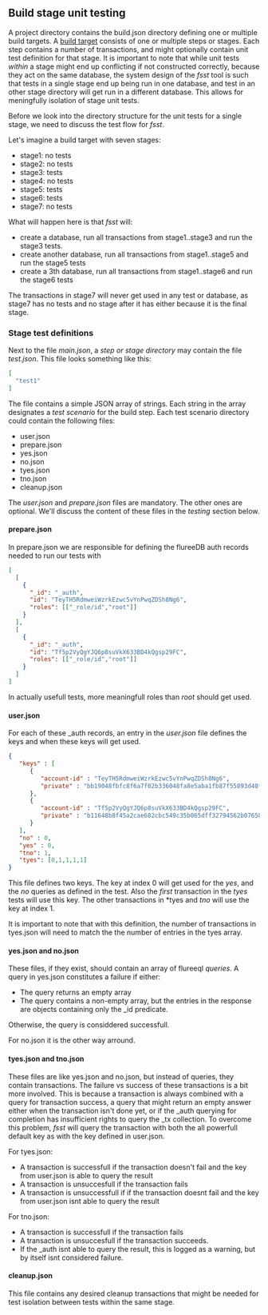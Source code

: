 ## Build stage unit testing

A project directory contains the build.json directory defining one or multiple build targets.
A [build target](buildtarget.MD) consists of one or multiple steps or stages. 
Each step contains a number of transactions, and might optionally contain unit test definition for that stage.
It is important to note that while unit tests *within* a stage might end up conflicting if not constructed correctly, because they act on the same database, the system design of the *fsst* tool is such that tests in a single stage end up being run in one database, and test in an other stage directory will get run in a different database. This allows for meningfully isolation of stage unit tests.

Before we look into the directory structure for the unit tests for a single stage, we need to discuss the test flow for *fsst*.

Let's imagine a build target with seven stages:

* stage1: no tests
* stage2: no tests
* stage3: tests
* stage4: no tests
* stage5: tests
* stage6: tests
* stage7: no tests

What will happen here is that *fsst* will:

* create a database, run all transactions from stage1..stage3 and run the stage3 tests.
* create another database, run all transactions from stage1..stage5 and run the stage5 tests
* create a 3th database, run all transactions from stage1..stage6 and run the stage6 tests

The transactions in stage7 will never get used in any test or database, as stage7 has no tests and no stage after it has either because it is the final stage.

### Stage test definitions

Next to the file *main.json*, a *step or stage directory* may contain the file *test.json*. This file looks something like this:

```json
[
  "test1"
]
```

The file contains a simple JSON array of strings. Each string in the array designates a *test scenario* for the build step. Each test scenario directory could contain the following files:

* user.json
* prepare.json
* yes.json
* no.json
* tyes.json
* tno.json
* cleanup.json

The *user.json* and *prepare.json* files are mandatory. The other ones are optional. We'll discuss the content of these files in the *testing* section below.


#### prepare.json

In prepare.json we are responsible for defining the flureeDB auth records needed to run our tests with

```json
[
  [
    {
      "_id": "_auth",
      "id": "TeyTH5RdmweiWzrkEzwc5vYnPwqZDSh8Ng6",
      "roles": [["_role/id","root"]]
    }
  ],
  [
    {
      "_id": "_auth",
      "id": "Tf5p2VyQgYJQ6p8suVkX633BD4kQgsp29FC",
      "roles": [["_role/id","root"]]
    }
  ]
]
```

In actually usefull tests, more meaningfull roles than *root* should get used.

#### user.json

For each of these _auth records, an entry in the *user.json* file defines the keys and when these keys will get used.

```json
{
   "keys" : [
      {
         "account-id" : "TeyTH5RdmweiWzrkEzwc5vYnPwqZDSh8Ng6",
         "private" : "bb19048fbfc8f6a7f02b336048fa8e5aba1fb87f55893d40ff1ba375b90a8398"
      },
      {
         "account-id" : "Tf5p2VyQgYJQ6p8suVkX633BD4kQgsp29FC",
         "private" : "b11648b8f45a2cae682cbc549c35b065dff32794562b0765874e911e31163469"
      }
   ],
   "no" : 0,
   "yes" : 0,
   "tno": 1,
   "tyes": [0,1,1,1,1]
}
```

This file defines two keys. The key at index 0 will get used for the *yes*, and the *no* queries as defined in the test. Also the *first* transaction in the *tyes* tests will use this key. The other transactions in *tyes and *tno* will use the key at index 1.

It is important to note that with this definition, the number of transactions in tyes.json will need to match the the number of entries in the tyes array.

#### yes.json and no.json

These files, if they exist, should contain an array of flureeql *queries*. A query in yes.json constitutes a failure if either:

* The query returns an empty array
* The query contains a non-empty array, but the entries in the response are objects containing only the _id predicate.

Otherwise, the query is considdered successfull.

For no.json it is the other way arround. 

####  tyes.json and tno.json

These files are like yes.json and no.json, but instead of queries, they contain transactions. The failure vs success of these transactions is a bit more involved. This is because a transaction is always combined with a query for transaction success, a query that might return an empty answer either when the transaction isn't done yet, or if the _auth querying for completion has insufficient rights to query the _tx collection. To overcome this problem, *fsst* will query the transaction with both the all powerfull default key as with the key defined in user.json.

For tyes.json:

* A transaction is successfull if the transaction doesn't fail and the key from user.json is able to query the result
* A transaction is unsuccesfull if the transaction fails
* A transaction is unsuccessfull if if the transaction doesnt fail and the key from user.json isnt able to query the result

For tno.json:

* A transaction is successfull if the transaction fails
* A transaction is unsuccesfull if the transaction succeeds.
* If the _auth isnt able to query the result, this is logged as a warning, but by itself isnt considered failure.

#### cleanup.json

This file contains any desired cleanup transactions that might be needed for test isolation between tests within the same stage.
